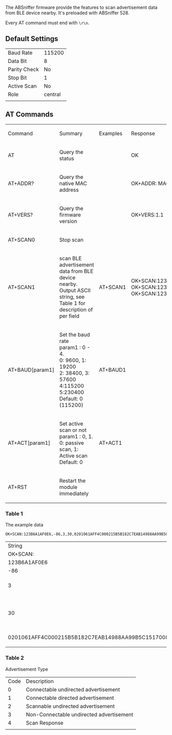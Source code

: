 The ABSniffer firmware provide the features to scan advertisement data
from BLE device nearby. It's preloaded with ABSniffer 528.

Every AT command must end with `\r\n`.

## Default Settings

|              |         |
| ------------ | ------- |
| Baud Rate    | 115200  |
| Data Bit     | 8       |
| Parity Check | No      |
| Stop Bit     | 1       |
| Active Scan  | No      |
| Role         | central |
|  |

## AT Commands

<table>
<tbody>
<tr class="odd">
<td><p>Command</p></td>
<td><p>Summary</p></td>
<td><p>Examples</p></td>
<td><p>Response</p></td>
</tr>
<tr class="even">
<td><p>AT</p></td>
<td><p>Query the status</p></td>
<td></td>
<td><p>OK</p></td>
</tr>
<tr class="odd">
<td><p>AT+ADDR?</p></td>
<td><p>Query the native MAC address</p></td>
<td></td>
<td><p>OK+ADDR: MAC address (address for 12 string)</p></td>
</tr>
<tr class="even">
<td><p>AT+VERS?</p></td>
<td><p>Query the firmware version</p></td>
<td></td>
<td><p>OK+VERS:1.1</p></td>
</tr>
<tr class="odd">
<td><p>AT+SCAN0</p></td>
<td><p>Stop scan</p></td>
<td></td>
<td></td>
</tr>
<tr class="even">
<td><p>AT+SCAN1</p></td>
<td><p>scan BLE advertisement data from BLE device nearby. Output ASCII string, see Table 1 for description of per field</p></td>
<td><p>AT+SCAN1</p></td>
<td><p>OK+SCAN:123B6A1AF0E6,-86,3,30,0201061AFF4C000215B5B182C7EAB14988AA99B5C1517008D90001E6F0C5 OK+SCAN:123B6A1AF0D8,-93,3,30,0201061AFF4C000215B5B182C7EAB14988AA99B5C1517008D90001D8F0C5 OK+SCAN:123B6A1AEDEA,-91,3,30,0201061AFF4C000215B5B182C7EAB14988AA99B5C1517008D90001EAEDC5</p></td>
</tr>
<tr class="odd">
<td><p>AT+BAUD[param1]</p></td>
<td><p>Set the baud rate<br />
param1 : 0 - 4.<br />
0: 9600, 1: 19200<br />
2: 38400, 3: 57600<br />
4:115200<br />
5:230400<br />
Default: 0 (115200)</p></td>
<td><p>AT+BAUD1</p></td>
<td></td>
</tr>
<tr class="even">
<td><p>AT+ACT[param1]</p></td>
<td><p>Set active scan or not<br />
param1 : 0, 1.<br />
0: passive scan, 1: Active scan<br />
Default: 0</p></td>
<td><p>AT+ACT1</p></td>
<td></td>
</tr>
<tr class="odd">
<td><p>AT+RST</p></td>
<td><p>Restart the module immediately</p></td>
<td></td>
<td></td>
</tr>
<tr class="even">
</tr>
</tbody>
</table>

### Table 1

The example
    data

    OK+SCAN:123B6A1AF0E6,-86,3,30,0201061AFF4C000215B5B182C7EAB14988AA99B5C1517008D90001E6F0C5

|                                                              |                                                  |
| ------------------------------------------------------------ | ------------------------------------------------ |
| String                                                       | Description                                      |
| OK+SCAN:                                                     | Prefix                                           |
| 123B6A1AF0E6                                                 | mac address                                      |
| \-86                                                         | RSSI                                             |
| 3                                                            | Advertisement Type, See Table 2                  |
| 30                                                           | Data length for advertisement data in hex format |
| 0201061AFF4C000215B5B182C7EAB14988AA99B5C1517008D90001E6F0C5 | Advertisement data                               |
|  |

### Table 2

Advertisement Type

|      |                                          |
| ---- | ---------------------------------------- |
| Code | Description                              |
| 0    | Connectable undirected advertisement     |
| 1    | Connectable directed advertisement       |
| 2    | Scannable undirected advertisement       |
| 3    | Non-Connectable undirected advertisement |
| 4    | Scan Response                            |
|  |